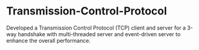 # Transmission-Control-Protocol
Developed a Transmission Control Protocol (TCP) client and server for a 3-way handshake with multi-threaded server and event-driven server to enhance the overall performance.
